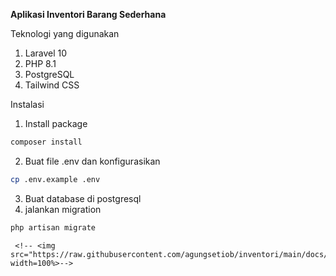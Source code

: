**Aplikasi Inventori Barang Sederhana**

Teknologi yang digunakan

 1. Laravel 10
 2. PHP 8.1
 3. PostgreSQL
 4. Tailwind CSS

Instalasi

1. Install package
```bash
composer install
```
2. Buat file .env dan konfigurasikan
```bash
cp .env.example .env
```
3. Buat database di postgresql
4. jalankan migration
```bash
php artisan migrate
```

     <!-- <img src="https://raw.githubusercontent.com/agungsetiob/inventori/main/docs/login.png" width=100%>-->
